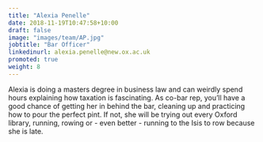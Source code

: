 ```yaml
---
title: "Alexia Penelle"
date: 2018-11-19T10:47:58+10:00
draft: false
image: "images/team/AP.jpg"
jobtitle: "Bar Officer"
linkedinurl: alexia.penelle@new.ox.ac.uk
promoted: true
weight: 8
---
```


Alexia is doing a masters degree in business law and can weirdly spend hours explaining how taxation is fascinating. As co-bar rep, you’ll have a good chance of getting her in behind the bar, cleaning up and practicing how to pour the perfect pint. If not, she will be trying out every Oxford library, running, rowing or - even better - running to the Isis to row because she is late.